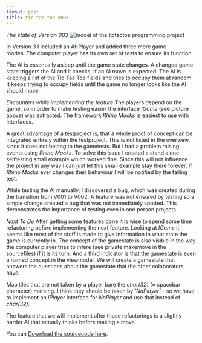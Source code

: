 ```yaml
---
layout: post
title: tic tac toe v003
---
```


*The state of Version 003*
<img alt="model of the tictactoe programming project" src="http://blog.aypahyo.net/tictactoe/TicTacToeV003.png" />

In Version 3 I included an AI-Player and added three more game modes. The computer player has its own set of tests to ensure its function.

The AI is essentially asleep until the game state changes.
A changed game state triggers the AI and it checks, if an AI move is expected.
The AI is keeping a list of the Tic Tac Toe fields and tries to occupy them at random.
It keeps trying to occupy fields until the game no longer looks like the AI should move.

*Encounters while implementing the feature*
The players depend on the game, so in order to make testing easier the interface *IGame* (see picture above) was extracted.
The framework *Rhino Mocks* is easiest to use with Interfaces.

A great advantage of a testproject is, that a whole proof of concept can be integrated entirely within the testproject.
This is not listed in the overview, since it does not belong to the gametests. But I had a problem raising events using *Rhino Mocks*.
To solve this issue I created a stand alone selftesting small example which worked fine.
Since this will not influence the project in any way I can just let this small example stay there forever.
If *Rhino Mocks* ever changes their behaviour I will be notified by the failing test.

While testing the AI manually, I discovered a bug, which was created during the transition from V001 to V002.
A feature was not ensured by testing so a simple change created a bug that was not immediately spotted.
This demonstrates the importance of testing even in one person projects.

*Next To Do*
After getting some features done it is wise to spend some time refactoring before implementing the next feature.
Looking at *IGame* it seems like most of the stuff is made to give information in what state the game is currently in.
The concept of the gamestate is also visible in the way the computer player tries to infere (see private makemove in the sourcefiles) if it is its turn.
And a third indicator is that the gamestate is even a named concept in the viewmodel.
We will create a gamestate that answers the questions about the gamestate that the other colaborators have.

Map tiles that are not taken by a player bare the *char(32)* (= spacebar character) marking.
I think they should be taken by *'NoPlayer'* - so we have to implement an *IPlayer* interface for *NoPlayer* and use that instead of *char(32)*.

The feature that we will implement after those refactorings is a sligthly harder AI that actually thinks before making a move.

You can [Download the sourcecode here](http://blog.aypahyo.net/tictactoe/TicTacToeV003.zip).
